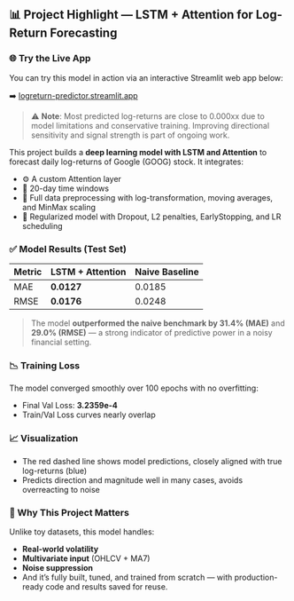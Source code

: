 ## 📊 Project Highlight — LSTM + Attention for Log-Return Forecasting

### 🌐 Try the Live App
You can try this model in action via an interactive Streamlit web app below:

➡️ [logreturn-predictor.streamlit.app](https://logreturn-predictor.streamlit.app)

> ⚠️ **Note**: Most predicted log-returns are close to 0.000xx due to model limitations and conservative training. Improving directional sensitivity and signal strength is part of ongoing work.


This project builds a **deep learning model with LSTM and Attention** to forecast daily log-returns of Google (GOOG) stock. It integrates:
- ⚙️ A custom Attention layer
- 🔁 20-day time windows
- 🧹 Full data preprocessing with log-transformation, moving averages, and MinMax scaling
- 🧠 Regularized model with Dropout, L2 penalties, EarlyStopping, and LR scheduling

### ✅ Model Results (Test Set)
| Metric         | LSTM + Attention | Naive Baseline |
|----------------|------------------|----------------|
| MAE            | **0.0127**       | 0.0185         |
| RMSE           | **0.0176**       | 0.0248         |

> The model **outperformed the naive benchmark by 31.4% (MAE)** and **29.0% (RMSE)** — a strong indicator of predictive power in a noisy financial setting.

### 📉 Training Loss
The model converged smoothly over 100 epochs with no overfitting:
- Final Val Loss: **3.2359e-4**
- Train/Val Loss curves nearly overlap

### 📈 Visualization
- The red dashed line shows model predictions, closely aligned with true log-returns (blue)
- Predicts direction and magnitude well in many cases, avoids overreacting to noise

### 🧠 Why This Project Matters
Unlike toy datasets, this model handles:
- **Real-world volatility**
- **Multivariate input** (OHLCV + MA7)
- **Noise suppression**
- And it’s fully built, tuned, and trained from scratch — with production-ready code and results saved for reuse.
